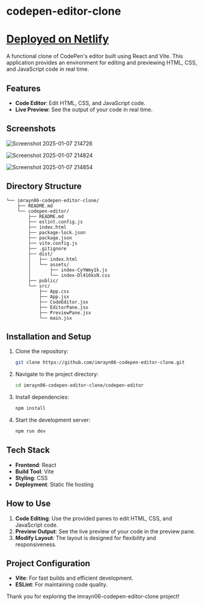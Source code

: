 # codepen-editor-clone

# [Deployed on Netlify](https://warm-bombolone-a354fc.netlify.app/)

A functional clone of CodePen's editor built using React and Vite. This application provides an environment for editing and previewing HTML, CSS, and JavaScript code in real time.

## Features

- **Code Editor**: Edit HTML, CSS, and JavaScript code.
- **Live Preview**: See the output of your code in real time.

## Screenshots 

![Screenshot 2025-01-07 214726](https://github.com/user-attachments/assets/0f7b68a0-5540-498e-8234-418df831be18)

![Screenshot 2025-01-07 214824](https://github.com/user-attachments/assets/161dbfcf-5a94-4de2-95eb-1434f0e2a07e)

![Screenshot 2025-01-07 214854](https://github.com/user-attachments/assets/1351526d-96e9-4eca-8fa8-85daf6299dd4)



## Directory Structure

```
└── imrayn06-codepen-editor-clone/
    ├── README.md
    └── codepen-editor/
        ├── README.md
        ├── eslint.config.js
        ├── index.html
        ├── package-lock.json
        ├── package.json
        ├── vite.config.js
        ├── .gitignore
        ├── dist/
        │   ├── index.html
        │   └── assets/
        │       ├── index-CyYWmy1k.js
        │       └── index-Dl416ksN.css
        ├── public/
        └── src/
            ├── App.css
            ├── App.jsx
            ├── CodeEditor.jsx
            ├── EditorPane.jsx
            ├── PreviewPane.jsx
            └── main.jsx
```

## Installation and Setup

1. Clone the repository:
   ```bash
   git clone https://github.com/imrayn06-codepen-editor-clone.git
   ```

2. Navigate to the project directory:
   ```bash
   cd imrayn06-codepen-editor-clone/codepen-editor
   ```

3. Install dependencies:
   ```bash
   npm install
   ```

4. Start the development server:
   ```bash
   npm run dev
   ```

## Tech Stack

- **Frontend**: React
- **Build Tool**: Vite
- **Styling**: CSS
- **Deployment**: Static file hosting

## How to Use

1. **Code Editing**: Use the provided panes to edit HTML, CSS, and JavaScript code.
2. **Preview Output**: See the live preview of your code in the preview pane.
3. **Modify Layout**: The layout is designed for flexibility and responsiveness.

## Project Configuration

- **Vite**: For fast builds and efficient development.
- **ESLint**: For maintaining code quality.


Thank you for exploring the imrayn06-codepen-editor-clone project!
